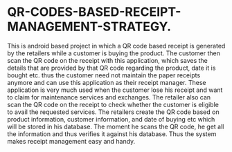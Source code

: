 # QR-CODES-BASED-RECEIPT-MANAGEMENT-STRATEGY.
This is android based project in which a QR code based receipt is generated by the retailers while a customer is buying the product. The customer then scan the QR code on the receipt with this application, which saves the details that are provided by that QR code regarding the product, date it is bought etc. thus the customer need not maintain the paper receipts anymore and can use this application as their receipt manager. These application is very much used when the customer lose his receipt and want to claim for maintenance services and exchanges. The retailer also can scan the QR code on the receipt to check whether the customer is eligible to avail the requested services.  The retailers create the QR code based on product information, customer information, and date of buying etc which will be stored in his database. The moment he scans the QR code, he get all the information and thus verifies it against his database. Thus the system makes receipt management easy and handy.
